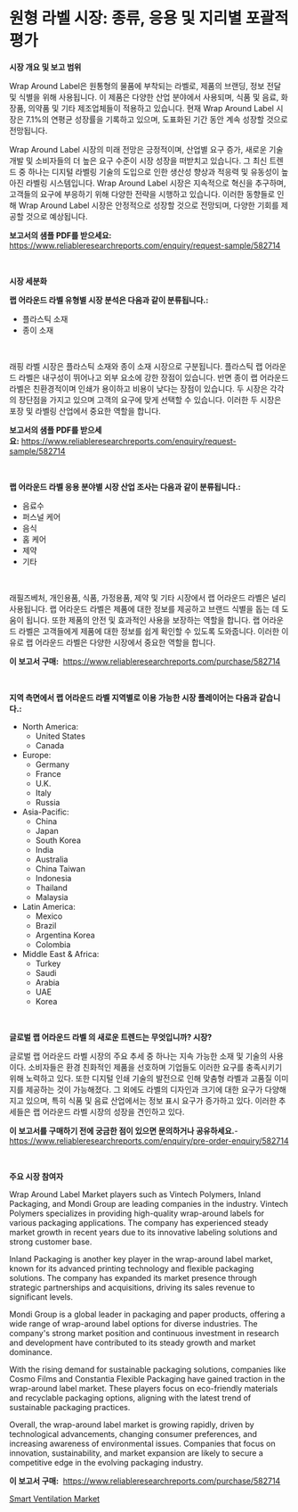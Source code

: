 <p><h1>원형 라벨 시장: 종류, 응용 및 지리별 포괄적 평가</h1></p><p><strong>시장 개요 및 보고 범위</strong></p>
<p><p>Wrap Around Label은 원통형의 물품에 부착되는 라벨로, 제품의 브랜딩, 정보 전달 및 식별을 위해 사용됩니다. 이 제품은 다양한 산업 분야에서 사용되며, 식품 및 음료, 화장품, 의약품 및 기타 제조업체들이 적용하고 있습니다. 현재 Wrap Around Label 시장은 7.1%의 연평균 성장률을 기록하고 있으며, 도표화된 기간 동안 계속 성장할 것으로 전망됩니다.</p><p>Wrap Around Label 시장의 미래 전망은 긍정적이며, 산업별 요구 증가, 새로운 기술 개발 및 소비자들의 더 높은 요구 수준이 시장 성장을 떠받치고 있습니다. 그 최신 트렌드 중 하나는 디지털 라벨링 기술의 도입으로 인한 생산성 향상과 적응력 및 유동성이 높아진 라벨링 시스템입니다. Wrap Around Label 시장은 지속적으로 혁신을 추구하며, 고객들의 요구에 부응하기 위해 다양한 전략을 시행하고 있습니다. 이러한 동향들로 인해 Wrap Around Label 시장은 안정적으로 성장할 것으로 전망되며, 다양한 기회를 제공할 것으로 예상됩니다.</p></p>
<p><strong>보고서의 샘플 PDF를 받으세요:</strong> <a href="https://www.reliableresearchreports.com/enquiry/request-sample/582714">https://www.reliableresearchreports.com/enquiry/request-sample/582714</a></p>
<p>&nbsp;</p>
<p><strong>시장 세분화</strong></p>
<p><strong>랩 어라운드 라벨 유형별 시장 분석은 다음과 같이 분류됩니다.:</strong></p>
<p><ul><li>플라스틱 소재</li><li>종이 소재</li></ul></p>
<p>&nbsp;</p>
<p><p>래핑 라벨 시장은 플라스틱 소재와 종이 소재 시장으로 구분됩니다. 플라스틱 랩 어라운드 라벨은 내구성이 뛰어나고 외부 요소에 강한 장점이 있습니다. 반면 종이 랩 어라운드 라벨은 친환경적이며 인쇄가 용이하고 비용이 낮다는 장점이 있습니다. 두 시장은 각각의 장단점을 가지고 있으며 고객의 요구에 맞게 선택할 수 있습니다. 이러한 두 시장은 포장 및 라벨링 산업에서 중요한 역할을 합니다.</p></p>
<p><strong>보고서의 샘플 PDF를 받으세요:</strong>&nbsp;<a href="https://www.reliableresearchreports.com/enquiry/request-sample/582714">https://www.reliableresearchreports.com/enquiry/request-sample/582714</a></p>
<p>&nbsp;</p>
<p><strong> 랩 어라운드 라벨 응용 분야별 시장 산업 조사는 다음과 같이 분류됩니다.:</strong></p>
<p><ul><li>음료수</li><li>퍼스널 케어</li><li>음식</li><li>홈 케어</li><li>제약</li><li>기타</li></ul></p>
<p>&nbsp;</p>
<p><p>래필즈베처, 개인용품, 식품, 가정용품, 제약 및 기타 시장에서 랩 어라운드 라벨은 널리 사용됩니다. 랩 어라운드 라벨은 제품에 대한 정보를 제공하고 브랜드 식별을 돕는 데 도움이 됩니다. 또한 제품의 안전 및 효과적인 사용을 보장하는 역할을 합니다. 랩 어라운드 라벨은 고객들에게 제품에 대한 정보를 쉽게 확인할 수 있도록 도와줍니다. 이러한 이유로 랩 어라운드 라벨은 다양한 시장에서 중요한 역할을 합니다.</p></p>
<p><strong>이 보고서 구매:</strong>&nbsp; <a href="https://www.reliableresearchreports.com/purchase/582714">https://www.reliableresearchreports.com/purchase/582714</a></p>
<p>&nbsp;</p>
<p><strong>지역 측면에서 랩 어라운드 라벨 지역별로 이용 가능한 시장 플레이어는 다음과 같습니다.:</strong></p>
<p><ul>
    <li>
        North America:
        <ul>
            <li>United States</li>
            <li>Canada</li>
        </ul>
    </li>
    <li>
        Europe:
        <ul>
            <li>Germany</li>
            <li>France</li>
            <li>U.K.</li>
            <li>Italy</li>
            <li>Russia</li>
        </ul>
    </li>
    <li>
        Asia-Pacific:
        <ul>
            <li>China</li>
            <li>Japan</li>
            <li>South Korea</li>
            <li>India</li>
            <li>Australia</li>
            <li>China Taiwan</li>
            <li>Indonesia</li>
            <li>Thailand</li>
            <li>Malaysia</li>
        </ul>
    </li>
    <li>
        Latin America:
        <ul>
            <li>Mexico</li>
            <li>Brazil</li>
            <li>Argentina Korea</li>
            <li>Colombia</li>
        </ul>
    </li>
    <li>
        Middle East & Africa:
        <ul>
            <li>Turkey</li>
            <li>Saudi</li>
            <li>Arabia</li>
            <li>UAE</li>
            <li>Korea</li>
        </ul>
    </li>
    </ul></p>
<p>&nbsp;</p>
<p><strong>글로벌 랩 어라운드 라벨 의 새로운 트렌드는 무엇입니까? 시장?</strong></p>
<p><p>글로벌 랩 어라운드 라벨 시장의 주요 추세 중 하나는 지속 가능한 소재 및 기술의 사용이다. 소비자들은 환경 친화적인 제품을 선호하며 기업들도 이러한 요구를 충족시키기 위해 노력하고 있다. 또한 디지털 인쇄 기술의 발전으로 인해 맞춤형 라벨과 고품질 이미지를 제공하는 것이 가능해졌다. 그 외에도 라벨의 디자인과 크기에 대한 요구가 다양해지고 있으며, 특히 식품 및 음료 산업에서는 정보 표시 요구가 증가하고 있다. 이러한 추세들은 랩 어라운드 라벨 시장의 성장을 견인하고 있다.</p></p>
<p><strong>이 보고서를 구매하기 전에 궁금한 점이 있으면 문의하거나 공유하세요.</strong>- <a href="https://www.reliableresearchreports.com/enquiry/pre-order-enquiry/582714">https://www.reliableresearchreports.com/enquiry/pre-order-enquiry/582714</a></p>
<p>&nbsp;</p>
<p><strong>주요 시장 참여자</strong></p>
<p><p>Wrap Around Label Market players such as Vintech Polymers, Inland Packaging, and Mondi Group are leading companies in the industry. Vintech Polymers specializes in providing high-quality wrap-around labels for various packaging applications. The company has experienced steady market growth in recent years due to its innovative labeling solutions and strong customer base.</p><p>Inland Packaging is another key player in the wrap-around label market, known for its advanced printing technology and flexible packaging solutions. The company has expanded its market presence through strategic partnerships and acquisitions, driving its sales revenue to significant levels.</p><p>Mondi Group is a global leader in packaging and paper products, offering a wide range of wrap-around label options for diverse industries. The company's strong market position and continuous investment in research and development have contributed to its steady growth and market dominance.</p><p>With the rising demand for sustainable packaging solutions, companies like Cosmo Films and Constantia Flexible Packaging have gained traction in the wrap-around label market. These players focus on eco-friendly materials and recyclable packaging options, aligning with the latest trend of sustainable packaging practices.</p><p>Overall, the wrap-around label market is growing rapidly, driven by technological advancements, changing consumer preferences, and increasing awareness of environmental issues. Companies that focus on innovation, sustainability, and market expansion are likely to secure a competitive edge in the evolving packaging industry.</p></p>
<p><strong>이 보고서 구매:</strong>&nbsp;&nbsp;<a href="https://www.reliableresearchreports.com/purchase/582714">https://www.reliableresearchreports.com/purchase/582714</a></p>
<p><p><a href="https://view.publitas.com/reportprime-1/smart-ventilation-market-a-comprehensive-report-of-its-market-share-growth-trends-2024-2031/">Smart Ventilation Market</a></p></p>
